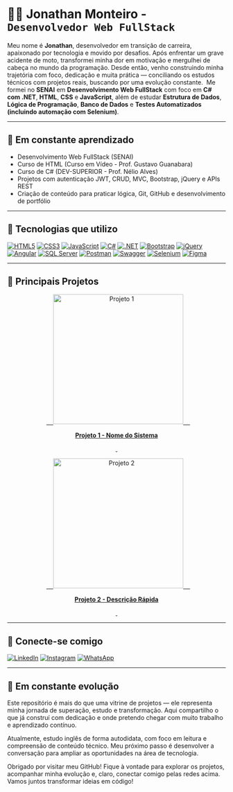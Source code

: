 # 👨‍💻 Jonathan Monteiro - `Desenvolvedor Web FullStack`

Meu nome é **Jonathan**, desenvolvedor em transição de carreira, apaixonado por tecnologia e movido por desafios. Após enfrentar um grave acidente de moto, transformei minha dor em motivação e mergulhei de cabeça no mundo da programação.
Desde então, venho construindo minha trajetória com foco, dedicação e muita prática — conciliando os estudos técnicos com projetos reais, buscando por uma evolução constante. 
Me formei no **SENAI** em **Desenvolvimento Web FullStack** com foco em **C# com .NET**, **HTML**, **CSS** e **JavaScript**, além de estudar **Estrutura de Dados**, **Lógica de Programação**, **Banco de Dados** e **Testes Automatizados (incluindo automação com Selenium)**.

---

## 🌱 Em constante aprendizado

* Desenvolvimento Web FullStack (SENAI)
* Curso de HTML (Curso em Vídeo - Prof. Gustavo Guanabara)
* Curso de C# (DEV-SUPERIOR - Prof. Nélio Alves)
* Projetos com autenticação JWT, CRUD, MVC, Bootstrap, jQuery e APIs REST
* Criação de conteúdo para praticar lógica, Git, GitHub e desenvolvimento de portfólio

---

## 🚀 Tecnologias que utilizo

[![HTML5](https://img.shields.io/badge/-HTML5-E34F26?style=for-the-badge\&logo=html5\&logoColor=white)](https://developer.mozilla.org/pt-BR/docs/Web/HTML)
[![CSS3](https://img.shields.io/badge/-CSS3-1572B6?style=for-the-badge\&logo=css3\&logoColor=white)](https://developer.mozilla.org/pt-BR/docs/Web/CSS)
[![JavaScript](https://img.shields.io/badge/-JavaScript-F7DF1E?style=for-the-badge\&logo=javascript\&logoColor=black)](https://developer.mozilla.org/pt-BR/docs/Web/JavaScript)
[![C#](https://img.shields.io/badge/-CSharp-239120?style=for-the-badge\&logo=c-sharp\&logoColor=white)](https://learn.microsoft.com/pt-br/dotnet/csharp/)
[![.NET](https://img.shields.io/badge/-.NET-512BD4?style=for-the-badge\&logo=dotnet\&logoColor=white)](https://dotnet.microsoft.com/pt-br/)
[![Bootstrap](https://img.shields.io/badge/-Bootstrap-7952B3?style=for-the-badge\&logo=bootstrap\&logoColor=white)](https://getbootstrap.com/)
[![jQuery](https://img.shields.io/badge/-jQuery-0769AD?style=for-the-badge\&logo=jquery\&logoColor=white)](https://jquery.com/)
[![Angular](https://img.shields.io/badge/-Angular-DD0031?style=for-the-badge\&logo=angular\&logoColor=white)](https://angular.io/)
[![SQL Server](https://img.shields.io/badge/-SQL%20Server-CC2927?style=for-the-badge\&logo=microsoftsqlserver\&logoColor=white)](https://learn.microsoft.com/pt-br/sql/sql-server/)
[![Postman](https://img.shields.io/badge/-Postman-FF6C37?style=for-the-badge\&logo=postman\&logoColor=white)](https://www.postman.com/)
[![Swagger](https://img.shields.io/badge/-Swagger-85EA2D?style=for-the-badge\&logo=swagger\&logoColor=black)](https://swagger.io/)
[![Selenium](https://img.shields.io/badge/-Selenium-43B02A?style=for-the-badge\&logo=selenium\&logoColor=white)](https://www.selenium.dev/)
[![Figma](https://img.shields.io/badge/-Figma-F24E1E?style=for-the-badge\&logo=figma\&logoColor=white)](https://www.figma.com/)



---

## 📁 Principais Projetos

<div align="center">
  <a href="https://link-do-projeto-1" target="_blank">
    <img src="https://via.placeholder.com/300x180.png?text=Projeto+1" alt="Projeto 1" width="300" />
    <p><strong>Projeto 1 - Nome do Sistema</strong></p>
  </a>

  <a href="https://link-do-projeto-2" target="_blank">
    <img src="https://via.placeholder.com/300x180.png?text=Projeto+2" alt="Projeto 2" width="300" />
    <p><strong>Projeto 2 - Descrição Rápida</strong></p>
  </a>
</div>

---

## 🔗 Conecte-se comigo

[![LinkedIn](https://img.shields.io/badge/-LinkedIn-0A66C2?style=for-the-badge\&logo=linkedin\&logoColor=white)](https://www.linkedin.com/in/jonathan-lucas-34684a1a4/)
[![Instagram](https://img.shields.io/badge/-Instagram-E4405F?style=for-the-badge\&logo=instagram\&logoColor=white)](https://www.instagram.com/jonathanlucas777)
[![WhatsApp](https://img.shields.io/badge/-WhatsApp-25D366?style=for-the-badge\&logo=whatsapp\&logoColor=white)](https://wa.me/5537991042878)

---

## 🎯 Em constante evolução

Este repositório é mais do que uma vitrine de projetos — ele representa minha jornada de superação, estudo e transformação. Aqui compartilho o que já construí com dedicação e onde pretendo chegar com muito trabalho e aprendizado contínuo.

Atualmente, estudo inglês de forma autodidata, com foco em leitura e compreensão de conteúdo técnico. Meu próximo passo é desenvolver a conversação para ampliar as oportunidades na área de tecnologia.

Obrigado por visitar meu GitHub! Fique à vontade para explorar os projetos, acompanhar minha evolução e, claro, conectar comigo pelas redes acima. Vamos juntos transformar ideias em código!
